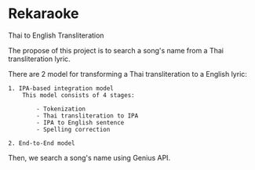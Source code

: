# Rekaraoke
Thai to English Transliteration

The propose of this project is to search a song's name from a Thai transliteration lyric.

There are 2 model for transforming a Thai transliteration to a English lyric:

    1. IPA-based integration model
        This model consists of 4 stages:
        
            - Tokenization
            - Thai transliteration to IPA
            - IPA to English sentence
            - Spelling correction
            
    2. End-to-End model

Then, we search a song's name using Genius API.
